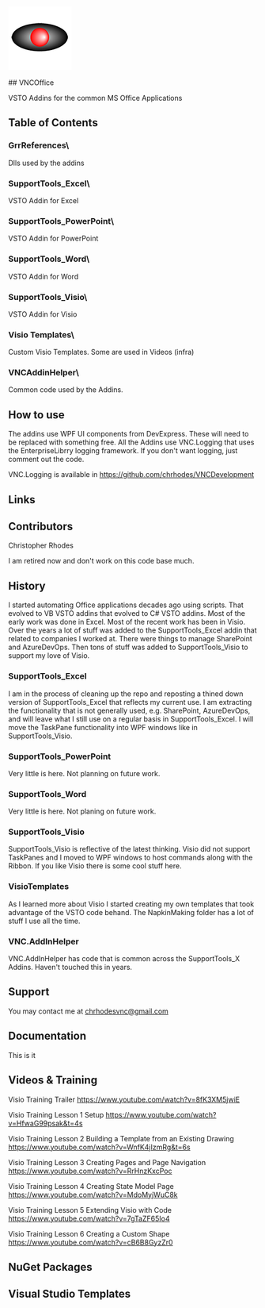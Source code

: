 <p>
    <img src="vnc.png">
</p>
## VNCOffice

VSTO Addins for the common MS Office Applications

## Table of Contents

### GrrReferences\
  Dlls used by the addins
  
### SupportTools_Excel\
  VSTO Addin for Excel
  
### SupportTools_PowerPoint\
  VSTO Addin for PowerPoint
  
### SupportTools_Word\
  VSTO Addin for Word
  
### SupportTools_Visio\
  VSTO Addin for Visio
	
### Visio Templates\
  Custom Visio Templates.  Some are used in Videos (infra)
  
### VNCAddinHelper\
  Common code used by the Addins.

## How to use

The addins use WPF UI components from DevExpress.  These will need to be replaced with something free.
All the Addins use VNC.Logging that uses the EnterpriseLibrry logging framework.  If you don't want logging, just comment out the code.

VNC.Logging is available in https://github.com/chrhodes/VNCDevelopment

## Links

## Contributors

Christopher Rhodes

I am retired now and don't work on this code base much.
  
## History
I started automating Office applications decades ago using scripts.  That evolved to VB VSTO addins that evolved to C# VSTO addins.  Most of the early work was done in Excel.  Most of the recent work has been in Visio.  Over the years a lot of stuff was added to the SupportTools_Excel addin that related to companies I worked at.  There were things to manage SharePoint and AzureDevOps.  Then tons of stuff was added to SupportTools_Visio to support my love of Visio. 

### SupportTools_Excel

I am in the process of cleaning up the repo and reposting a thined down version of SupportTools_Excel that reflects my current use.  I am extracting the functionality that is not generally used, e.g. SharePoint, AzureDevOps, and will leave what I still use on a regular basis in SupportTools_Excel.  I will move the TaskPane functionality into WPF windows like in SupportTools_Visio.

### SupportTools_PowerPoint

Very little is here.  Not planning on future work.

### SupportTools_Word

Very little is here.  Not planing on future work.

### SupportTools_Visio

SupportTools_Visio is reflective of the latest thinking.  Visio did not support TaskPanes and I moved to WPF windows to host commands along with the Ribbon.  If you like Visio there is some cool stuff here.

### VisioTemplates

As I learned more about Visio I started creating my own templates that took advantage of the VSTO code behand.  The NapkinMaking folder has a lot of stuff I use all the time.

### VNC.AddInHelper

VNC.AddInHelper has code that is common across the SupportTools_X Addins.  Haven't touched this in years.

## Support

You may contact me at chrhodesvnc@gmail.com

## Documentation

This is it

## Videos &amp; Training

Visio Training Trailer
https://www.youtube.com/watch?v=8fK3XM5jwiE

Visio Training Lesson 1 Setup
https://www.youtube.com/watch?v=HfwaG99psak&t=4s

Visio Training Lesson 2 Building a Template from an Existing Drawing
https://www.youtube.com/watch?v=WnfK4jIzmRg&t=6s

Visio Training Lesson 3 Creating Pages and Page Navigation
https://www.youtube.com/watch?v=RrHnzKxcPoc

Visio Training Lesson 4 Creating State Model Page
https://www.youtube.com/watch?v=MdoMyjWuC8k

Visio Training Lesson 5 Extending Visio with Code
https://www.youtube.com/watch?v=7gTaZF65Io4

Visio Training Lesson 6 Creating a Custom Shape
https://www.youtube.com/watch?v=cB6B8GyzZr0

## NuGet Packages

## Visual Studio Templates

